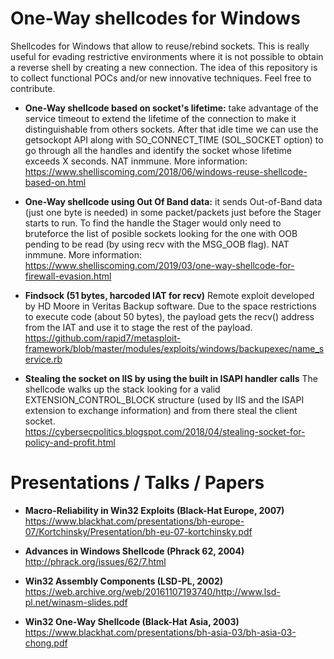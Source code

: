 # One-Way shellcodes for Windows
Shellcodes for Windows that allow to reuse/rebind sockets. This is really useful for evading restrictive environments where it is not possible to obtain a reverse shell by creating a new connection. The idea of this repository is to collect functional POCs and/or new innovative techniques. Feel free to contribute.

* **One-Way shellcode based on socket's lifetime:** take advantage of the service timeout to extend the lifetime of the connection to make it distinguishable from others sockets. After that idle time we can use the getsockopt API along with SO_CONNECT_TIME (SOL_SOCKET option) to go through all the handles and identify the socket whose lifetime exceeds X seconds. NAT inmmune. More information: 
<br />https://www.shelliscoming.com/2018/06/windows-reuse-shellcode-based-on.html

* **One-Way shellcode using Out Of Band data:** it sends Out-of-Band data (just one byte is needed) in some packet/packets just before the Stager starts to run. To find the handle the Stager would only need to bruteforce the list of posible sockets looking for the one with OOB pending to be read (by using recv with the MSG_OOB flag). NAT inmmune. More information:
<br />https://www.shelliscoming.com/2019/03/one-way-shellcode-for-firewall-evasion.html

* **Findsock (51 bytes, harcoded IAT for recv)**
Remote exploit developed by HD Moore in Veritas Backup software. Due to the space restrictions to execute code (about 50 bytes), the payload gets the recv() address from the IAT and use it to stage the rest of the payload. 
<br />https://github.com/rapid7/metasploit-framework/blob/master/modules/exploits/windows/backupexec/name_service.rb

* **Stealing the socket on IIS by using the built in ISAPI handler calls**
The shellcode walks up the stack looking for a valid EXTENSION_CONTROL_BLOCK structure (used by IIS and the ISAPI extension to exchange information) and from there steal the client socket.
<br />https://cybersecpolitics.blogspot.com/2018/04/stealing-socket-for-policy-and-profit.html

# Presentations / Talks / Papers
* **Macro-Reliability in Win32 Exploits (Black-Hat Europe, 2007)**
<br />https://www.blackhat.com/presentations/bh-europe-07/Kortchinsky/Presentation/bh-eu-07-kortchinsky.pdf

* **Advances in Windows Shellcode (Phrack 62, 2004)**
<br />http://phrack.org/issues/62/7.html

* **Win32 Assembly Components (LSD-PL, 2002)**
<br />https://web.archive.org/web/20161107193740/http://www.lsd-pl.net/winasm-slides.pdf

* **Win32 One-Way Shellcode (Black-Hat Asia, 2003)**
<br />https://www.blackhat.com/presentations/bh-asia-03/bh-asia-03-chong.pdf
